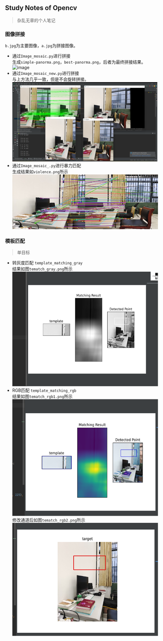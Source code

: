 ## Study Notes of Opencv
>杂乱无章的个人笔记  

### 图像拼接
`b.jpg`为主要图像，`a.jpg`为拼接图像。  
- 通过`Image_mosaic.py`进行拼接  
生成`simple-panorma.png`，`best-panorma.png`，后者为最终拼接结果。  
![image](./best-panorma.png)
- 通过`Image_mosaic_new.py`进行拼接  
与上方法几乎一致，但是不会旋转拼接。  
![image](./new.png)
- 通过`Image_mosaic_.py`进行暴力匹配  
生成结果如`violence.png`所示  
![image](./violence.png)  
### 模板匹配
>单目标

- 转灰度匹配
`template_matching_gray`  
结果如图`tematch_gray.png`所示  
![image](./tematch_gray.png)
- RGB匹配
`template_matching_rgb`  
结果如图`tematch_rgb1.png`所示  
![image](./tematch_rgb1.png)
修改通道后如图`tematch_rgb2.png`所示  
![image](./tematch_rgb2.png)
